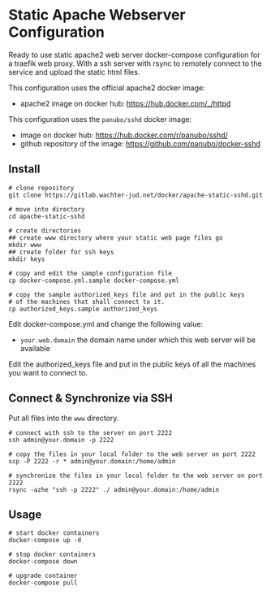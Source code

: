 Static Apache Webserver Configuration
=====================================

Ready to use static apache2 web server docker-compose configuration 
for a traefik web proxy. With a ssh server with rsync to remotely 
connect to the service and upload the static html files.

This configuration uses the official apache2 docker image:

* apache2 image on docker hub: https://hub.docker.com/_/httpd

This configuration uses the `panubo/sshd` docker image:

* image on docker hub: https://hub.docker.com/r/panubo/sshd/
* github repository of the image: https://github.com/panubo/docker-sshd


Install
-------

```
# clone repository
git clone https://gitlab.wachter-jud.net/docker/apache-static-sshd.git

# move into directory
cd apache-static-sshd

# create directories
## create www directory where your static web page files go
mkdir www
## create folder for ssh keys
mkdir keys

# copy and edit the sample configuration file
cp docker-compose.yml.sample docker-compose.yml

# copy the sample authorized_keys file and put in the public keys
# of the machines that shall connect to it.
cp authorized_keys.sample authorized_keys
```

Edit docker-compose.yml and change the following value:

* `your.web.domain` the domain name under which this web server will be available


Edit the authorized_keys file and put in the public keys 
of all the machines you want to connect to.


Connect & Synchronize via SSH
-----------------------------

Put all files into the `www` directory.

```
# connect with ssh to the server on port 2222
ssh admin@your.domain -p 2222

# copy the files in your local folder to the web server on port 2222
scp -P 2222 -r * admin@your.domain:/home/admin

# synchronize the files in your local folder to the web server on port 2222
rsync -azhe "ssh -p 2222" ./ admin@your.domain:/home/admin
```


Usage
-----

```
# start docker containers
docker-compose up -d

# stop docker containers
docker-compose down

# upgrade container
docker-compose pull
```



